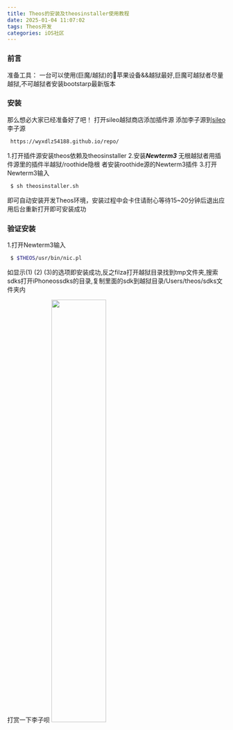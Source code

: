 ```yaml
---
title: Theos的安装及theosinstaller使用教程
date: 2025-01-04 11:07:02
tags: Theos开发
categories: iOS社区
---
```


### 前言
准备工具：
一台可以使用(巨魔/越狱)的🍎苹果设备&&越狱最好,巨魔可越狱者尽量越狱,不可越狱者安装bootstarp最新版本

### 安装
那么想必大家已经准备好了吧！
打开sileo越狱商店添加插件源
添加李子源到[sileo](sileo://source/https://wyxdlz54188.github.io/repo/)
李子源
``` bash
 https://wyxdlz54188.github.io/repo/
```
1.打开插件源安装theos依赖及theosinstaller
2.安装***Newterm3*** 
无根越狱者用插件源里的插件半越狱/roothide隐根 者安装roothide源的Newterm3插件
3.打开Newterm3输入
``` bash
 $ sh theosinstaller.sh
```
即可自动安装开发Theos环境，安装过程中会卡住请耐心等待15~20分钟后退出应用后台重新打开即可安装成功
### 验证安装
1.打开Newterm3输入
``` bash
 $ $THEOS/usr/bin/nic.pl
```
如显示(1) (2) (3)的选项即安装成功,反之filza打开越狱目录找到tmp文件夹,搜索sdks打开iPhoneossdks的目录,复制里面的sdk到越狱目录/Users/theos/sdks文件夹内

打赏一下李子呗
<img src="https://wyxdlz54188.github.io/img/wechat.png" width="50%">